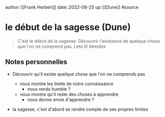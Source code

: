 author::[[Frank Herbert]]
date::2022-08-25
up::[[Dune]]
#source 
# le début de la sagesse (Dune)
> C'est le début de la sagesse. Découvrir l'existance de quelque chose que l'on ne comprend pas.
Leto III Atreides

## Notes personnelles

 - Découvrir qu'il existe quelque chose que l'on ne comprends pas
     - nous montre les limite de notre connaissance
         - nous rends humble ?
     - nous montre qu'il reste des choses à apprendre
         - nous donne envie d'apprendre ?

 - la sagesse, c'est d'abord se rendre compte de ses propres limites


